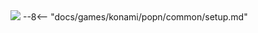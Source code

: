 <img class="header-logo" src="/img/konami/popn/unilab/logo.webp">
--8<-- "docs/games/konami/popn/common/setup.md"